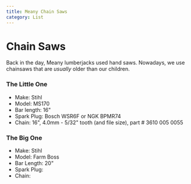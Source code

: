 ```yaml
---
title: Meany Chain Saws
category: List
---
```

# Chain Saws

Back in the day, Meany lumberjacks used hand saws. Nowadays, we use chainsaws that are _usually_ older than our children.


### The Little One

- Make: Stihl
- Model: MS170
- Bar length: 16"
- Spark Plug: Bosch WSR6F or NGK BPMR74
- Chain: 16", 4.0mm - 5/32" tooth (and file size), part # 3610 005 0055


### The Big One

- Make: Stihl
- Model: Farm Boss
- Bar Length: 20"
- Spark Plug: 
- Chain: 